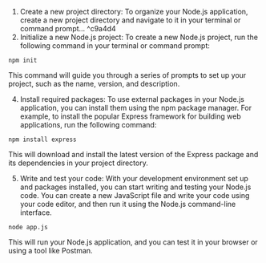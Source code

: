 
1.  Create a new project directory: To organize your Node.js application, create a new project directory and navigate to it in your terminal or command prompt... ^c9a4d4
2.  Initialize a new Node.js project: To create a new Node.js project, run the following command in your terminal or command prompt:

```shell
npm init
```

This command will guide you through a series of prompts to set up your project, such as the name, version, and description.

4.  Install required packages: To use external packages in your Node.js application, you can install them using the npm package manager. For example, to install the popular Express framework for building web applications, run the following command:

```shell
npm install express
```

This will download and install the latest version of the Express package and its dependencies in your project directory.

5.  Write and test your code: With your development environment set up and packages installed, you can start writing and testing your Node.js code. You can create a new JavaScript file and write your code using your code editor, and then run it using the Node.js command-line interface.

```Shell
node app.js
```

This will run your Node.js application, and you can test it in your browser or using a tool like Postman.